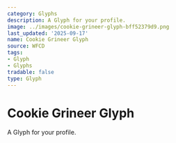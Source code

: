 ```yaml
---
category: Glyphs
description: A Glyph for your profile.
image: ../images/cookie-grineer-glyph-bff52379d9.png
last_updated: '2025-09-17'
name: Cookie Grineer Glyph
source: WFCD
tags:
- Glyph
- Glyphs
tradable: false
type: Glyph
---
```


# Cookie Grineer Glyph

A Glyph for your profile.

